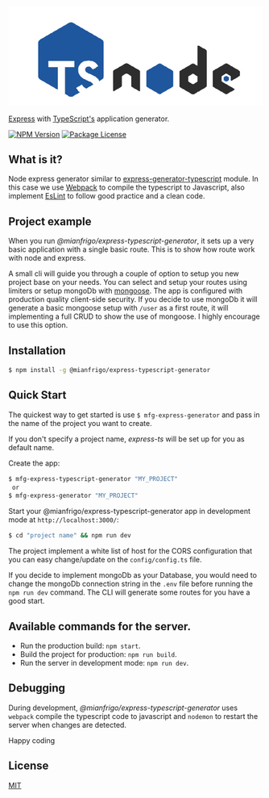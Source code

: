 ![express-typescript](https://github.com/mianfrigo/mfg-express-typescript-generator/blob/main/express-typescript-draf.png?raw=true)

[Express](https://www.npmjs.com/package/express) with [TypeScript's](https://www.npmjs.com/package/typescript) application generator.

<a href="https://www.npmjs.com/package/@mianfrigo/express-typescript-generator" target="_blank"><img src="https://badgen.net/badge/npm/v1.3.7/blue" alt="NPM Version" /></a> <a href="https://www.npmjs.com/package/@mianfrigo/express-typescript-generator" target="_blank"><img src="https://badgen.net/badge/license/MIT/green" alt="Package License" /></a>

## What is it?

Node express generator similar to [express-generator-typescript](https://github.com/seanpmaxwell/express-generator-typescript) module. In this case we use
[Webpack](https://www.npmjs.com/package/webpack) to compile the typescript to Javascript, also implement [EsLint](https://www.npmjs.com/package/eslint) to follow
good practice and a clean code.

## Project example

When you run _@mianfrigo/express-typescript-generator_, it sets up a very basic application with a single basic route.
This is to show how route work with node and express.

A small cli will guide you through a couple of option to setup you new project base on your needs. You can select and setup your routes using limiters or setup mongoDb with [mongoose](hhttps://www.npmjs.com/package/mongoose). The app is configured with production quality client-side security. If you decide to use mongoDb it will generate a basic mongoose setup with `/user` as a first route, it will implementing a full CRUD to show the use of mongoose. I highly encourage to use this option.

## Installation

```bash
$ npm install -g @mianfrigo/express-typescript-generator
```

## Quick Start

The quickest way to get started is use `$ mfg-express-generator` and pass in the name of the project you want to create.

If you don't specify a project name, _express-ts_ will be set up for you as default name.

Create the app:

```bash
$ mfg-express-typescript-generator "MY_PROJECT"
 or
$ mfg-express-generator "MY_PROJECT"
```

Start your @mianfrigo/express-typescript-generator app
in development mode at `http://localhost:3000/`:

```bash
$ cd "project name" && npm run dev
```

The project implement a white list of host for the CORS configuration that you can easy change/update on the `config/config.ts` file.

If you decide to implement mongoDb as your Database, you would need to change the mongoDb connection string in the `.env` file before running the `npm run dev` command. The CLI will generate some routes for you have a good start.

## Available commands for the server.

- Run the production build: `npm start`.
- Build the project for production: `npm run build`.
- Run the server in development mode: `npm run dev`.

## Debugging

During development, _@mianfrigo/express-typescript-generator_ uses `webpack` compile the typescript code to javascript and `nodemon` to restart the server when changes are detected.

Happy coding

## License

[MIT](LICENSE)
